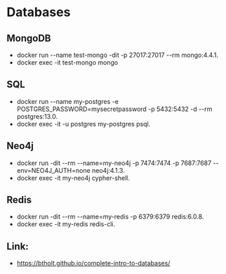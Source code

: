 # Databases
## MongoDB
- docker run --name test-mongo -dit -p 27017:27017 --rm mongo:4.4.1.
- docker exec -it test-mongo mongo

## SQL
- docker run --name my-postgres -e POSTGRES_PASSWORD=mysecretpassword -p 5432:5432 -d --rm postgres:13.0.
- docker exec -it -u postgres my-postgres psql.

## Neo4j
- docker run -dit --rm --name=my-neo4j -p 7474:7474 -p 7687:7687 --env=NEO4J_AUTH=none neo4j:4.1.3.
- docker exec -it my-neo4j cypher-shell.
## Redis
- docker run -dit --rm --name=my-redis -p 6379:6379 redis:6.0.8.
- docker exec -it my-redis redis-cli.
## Link:
- https://btholt.github.io/complete-intro-to-databases/
